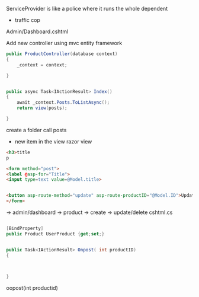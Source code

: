 

ServiceProvider is like a police where it runs the whole dependent 

- traffic cop

Admin/Dashboard.cshtml

Add new controller using mvc entity framework


```cs
public ProductController(database context)
{
    _context = context;

}


public async Task<IActionResult> Index()
{
    await _context.Posts.ToListAsync();
    return view(posts);

}


```

create a folder call posts
- new item in the view razor view

```html
<h3>title
p

<form method="post">
<label @asp-for="Title">
<input type=text value=@Model.title>


<button asp-route-method="update" asp-route-productID="@Model.ID">Update</button>
</form>

```

-> admin/dashboard -> product -> create -> update/delete 
cshtml.cs


```cs

[BindProperty]
public Product UserProduct {get;set;}


public Task<IActionResult> Onpost( int productID)
{
    


}
```

oopost(int productid)